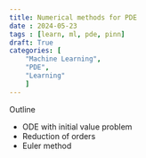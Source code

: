 ```yaml
---
title: Numerical methods for PDE 
date : 2024-05-23
tags : [learn, ml, pde, pinn]
draft: True 
categories: [
    "Machine Learning",
    "PDE",
    "Learning"
    ]
---
```


Outline
- ODE with initial value problem
- Reduction of orders
- Euler method


